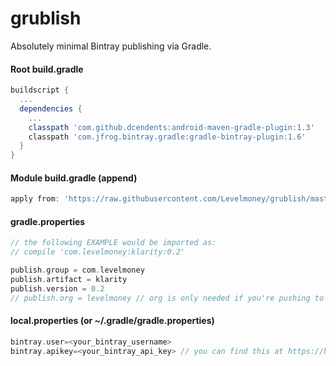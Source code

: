 # grublish
Absolutely minimal Bintray publishing via Gradle.

#### Root build.gradle
```gradle
buildscript {
  ...
  dependencies {
    ...
    classpath 'com.github.dcendents:android-maven-gradle-plugin:1.3'
    classpath 'com.jfrog.bintray.gradle:gradle-bintray-plugin:1.6'
  }
}
```

#### Module build.gradle (append)
```gradle
apply from: 'https://raw.githubusercontent.com/Levelmoney/grublish/master/gradle/module.gradle'
```

#### gradle.properties
```gradle
// the following EXAMPLE would be imported as:
// compile 'com.levelmoney:klarity:0.2'

publish.group = com.levelmoney
publish.artifact = klarity
publish.version = 0.2
// publish.org = levelmoney // org is only needed if you're pushing to a team.
```

#### local.properties (or ~/.gradle/gradle.properties)
```gradle
bintray.user=<your_bintray_username>
bintray.apikey=<your_bintray_api_key> // you can find this at https://bintray.com/profile/edit
```
